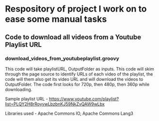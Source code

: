 # Respository of project I work on to ease some manual tasks

## Code to download all videos from a Youtube Playlist URL

### download_videos_from_youtubeplaylist.groovy

This code will take playlistURL, OutputFolder as inputs. This code will skim through the page source to identify URLs of each video of the playlist, the code will them also get its video URL and will download the videos to OutputFolder. The code first looks for 720p, then 480p, then 360p while downloading.

Sample playlist URL - https://www.youtube.com/playlist?list=PLQY2H8rRoyvwLbzbnKJ59NkZvQAW9wLbx

Libraries used - Apache Commons IO, Apache Commons Lang3
